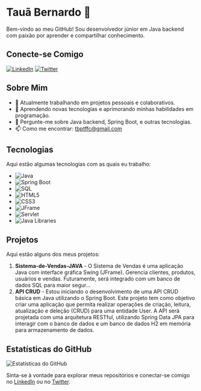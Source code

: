 # Tauã Bernardo 🦁

Bem-vindo ao meu GitHub! Sou desenvolvedor júnior em Java backend com paixão por aprender e compartilhar conhecimento.

## Conecte-se Comigo

[![LinkedIn](https://img.shields.io/badge/LinkedIn-Profile-blue)](https://www.linkedin.com/in/taubernardo/)
[![Twitter](https://img.shields.io/badge/Twitter-Profile-blue)](https://twitter.com/otauas)

## Sobre Mim

- 🔭 Atualmente trabalhando em projetos pessoais e colaborativos.
- 🌱 Aprendendo novas tecnologias e aprimorando minhas habilidades em programação.
- 💬 Pergunte-me sobre Java backend, Spring Boot, e outras tecnologias.
- 📫 Como me encontrar: [tbptffc@gmail.com](mailto:tbptffc@gmail.com)

## Tecnologias

Aqui estão algumas tecnologias com as quais eu trabalho:

- ![Java](https://img.shields.io/badge/Java-ED8B00?style=for-the-badge&logo=java&logoColor=white)
- ![Spring Boot](https://img.shields.io/badge/Spring%20Boot-6DB33F?style=for-the-badge&logo=spring-boot&logoColor=white)
- ![SQL](https://img.shields.io/badge/SQL-4479A1?style=for-the-badge&logo=sql&logoColor=white)
- ![HTML5](https://img.shields.io/badge/HTML5-E34F26?style=for-the-badge&logo=html5&logoColor=white)
- ![CSS3](https://img.shields.io/badge/CSS3-1572B6?style=for-the-badge&logo=css3&logoColor=white)
- ![JFrame](https://img.shields.io/badge/JFrame-007396?style=for-the-badge&logo=java&logoColor=white)
- ![Servlet](https://img.shields.io/badge/Servlet-007396?style=for-the-badge&logo=java&logoColor=white)
- ![Java Libraries](https://img.shields.io/badge/Java%20Libraries-007396?style=for-the-badge&logo=java&logoColor=white)

## Projetos

Aqui estão alguns dos meus projetos:

1. **Sistema-de-Vendas-JAVA** - O Sistema de Vendas é uma aplicação Java com interface gráfica Swing (JFrame). Gerencia clientes, produtos, usuários e vendas. Futuramente, será integrado com um banco de dados SQL para maior segur…
2. **API CRUD** - Estou iniciando o desenvolvimento de uma API CRUD básica em Java utilizando o Spring Boot. Este projeto tem como objetivo criar uma aplicação que permita realizar operações de criação, leitura, atualização e deleção (CRUD) para uma entidade User. A API será projetada com uma arquitetura RESTful, utilizando Spring Data JPA para interagir com o banco de dados e um banco de dados H2 em memória para armazenamento de dados.


## Estatísticas do GitHub

![Estatísticas do GitHub](https://github-readme-stats.vercel.app/api?username=tauabernardo&show_icons=true&theme=radical)

Sinta-se à vontade para explorar meus repositórios e conectar-se comigo no [LinkedIn](https://www.linkedin.com/in/taubernardo/) ou no [Twitter](https://twitter.com/otauas).
